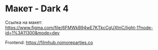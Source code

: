 # Макет - Dark 4

Ссылка на макет: https://www.figma.com/file/6FMWkB94wE7KTkcCgUXtnC/light-1?node-id=1%3A11300&mode=dev

Frontend: https://filmhub.nomoreparties.co
